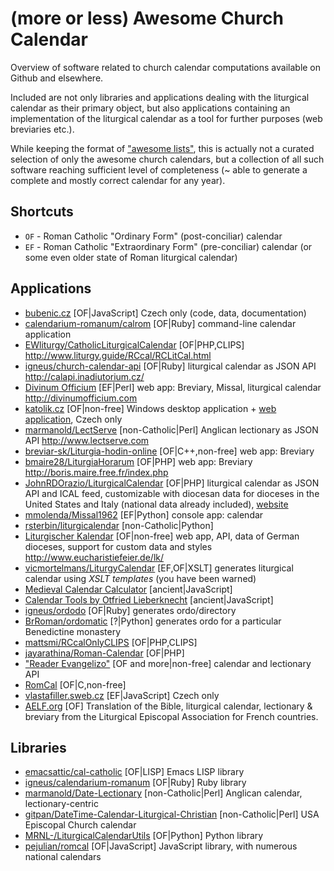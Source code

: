 # (more or less) Awesome Church Calendar

Overview of software related to church calendar computations
available on Github and elsewhere.

Included are not only libraries and applications dealing
with the liturgical calendar as their primary object,
but also applications containing an implementation of the liturgical
calendar as a tool for further purposes (web breviaries etc.).

While keeping the format of ["awesome lists"](https://github.com/sindresorhus/awesome),
this is actually not a curated selection of only the awesome
church calendars, but a collection of all such software
reaching sufficient level of completeness (~ able to generate
a complete and mostly correct calendar for any year).

## Shortcuts

* `OF` - Roman Catholic "Ordinary Form" (post-conciliar) calendar
* `EF` - Roman Catholic "Extraordinary Form" (pre-conciliar) calendar (or some even older state of Roman liturgical calendar)

## Applications

* [bubenic.cz](http://bubenic.cz/kalendar/) [OF|JavaScript] Czech only (code, data, documentation)
* [calendarium-romanum/calrom](https://github.com/calendarium-romanum/calrom) [OF|Ruby] command-line calendar application
* [EWliturgy/CatholicLiturgicalCalendar](https://github.com/EWliturgy/CatholicLiturgicalCalendar)
  [OF|PHP,CLIPS]
  http://www.liturgy.guide/RCcal/RCLitCal.html
* [igneus/church-calendar-api](https://github.com/igneus/church-calendar-api)
  [OF|Ruby] liturgical calendar as JSON API
  http://calapi.inadiutorium.cz/
* [Divinum Officium](https://github.com/DivinumOfficium/divinum-officium)
  [EF|Perl] web app: Breviary, Missal, liturgical calendar
  http://divinumofficium.com
* [katolik.cz](http://www.katolik.cz/download/kalendar/informace.asp)
  [OF|non-free] Windows desktop application +
  [web application](http://kalendar.katolik.cz/), Czech only
* [marmanold/LectServe](https://github.com/marmanold/LectServe)
  [non-Catholic|Perl] Anglican lectionary as JSON API
  http://www.lectserve.com
* [breviar-sk/Liturgia-hodin-online](https://github.com/breviar-sk/Liturgia-hodin-online)
  [OF|C++,non-free] web app: Breviary
* [bmaire28/LiturgiaHorarum](https://github.com/bmaire28/LiturgiaHorarum)
  [OF|PHP] web app: Breviary
  http://boris.maire.free.fr/index.php
* [JohnRDOrazio/LiturgicalCalendar](https://github.com/JohnRDOrazio/LiturgicalCalendar)
  [OF|PHP] liturgical calendar as JSON API and ICAL feed, customizable with diocesan data for dioceses in the United States and Italy (national data already included), [website](https://johnromanodorazio.com/LiturgicalCalendar/)
* [mmolenda/Missal1962](https://github.com/mmolenda/Missal1962)
  [EF|Python] console app: calendar
* [rsterbin/liturgicalendar](https://github.com/rsterbin/liturgicalendar)
  [non-Catholic|Python]
* [Liturgischer Kalendar](http://www.eucharistiefeier.de/lk/)
  [OF|non-free] web app, API, data of German dioceses, support for custom data and styles
  http://www.eucharistiefeier.de/lk/
* [vicmortelmans/LiturgyCalendar](https://github.com/vicmortelmans/LiturgyCalendar)
  [EF,OF|XSLT] generates liturgical calendar using *XSLT templates* (you have been warned)
* [Medieval Calendar Calculator](https://www.wallandbinkley.com/mcc/)
  [ancient|JavaScript]
* [Calendar Tools by Otfried Lieberknecht](http://www.lieberknecht.de/~prg/calendar.htm) [ancient|JavaScript]
* [igneus/ordodo](https://github.com/igneus/ordodo)
  [OF|Ruby] generates ordo/directory
* [BrRoman/ordomatic](https://github.com/BrRoman/ordomatic)
  [?|Python] generates ordo for a particular Benedictine monastery
* [mattsmi/RCcalOnlyCLIPS](https://github.com/mattsmi/RCcalOnlyCLIPS)
  [OF|PHP,CLIPS]
* [jayarathina/Roman-Calendar](https://github.com/jayarathina/Roman-Calendar)
  [OF|PHP]
* ["Reader Evangelizo"](http://feed.evangelizo.org/v2/reader.php)
  [OF and more|non-free] calendar and lectionary API
* [RomCal](http://www.romcal.net/)
  [OF|C,non-free]
* [vlastafiller.sweb.cz](http://vlastafiller.sweb.cz/kalendar_tradice.html) [EF|JavaScript] Czech only
* [AELF.org](https://api.aelf.org) [OF] Translation of the Bible, liturgical calendar, lectionary & breviary from the Liturgical Episcopal Association for French countries.

## Libraries

* [emacsattic/cal-catholic](https://github.com/emacsattic/cal-catholic)
  [OF|LISP] Emacs LISP library
* [igneus/calendarium-romanum](https://github.com/igneus/calendarium-romanum)
  [OF|Ruby] Ruby library
* [marmanold/Date-Lectionary](https://github.com/marmanold/Date-Lectionary)
  [non-Catholic|Perl] Anglican calendar, lectionary-centric
* [gitpan/DateTime-Calendar-Liturgical-Christian](https://github.com/gitpan/DateTime-Calendar-Liturgical-Christian)
  [non-Catholic|Perl] USA Episcopal Church calendar
* [MRNL-/LiturgicalCalendarUtils](https://github.com/MRNL-/LiturgicalCalendarUtils)
  [OF|Python] Python library
* [pejulian/romcal](https://github.com/pejulian/romcal)
  [OF|JavaScript] JavaScript library, with numerous national calendars
